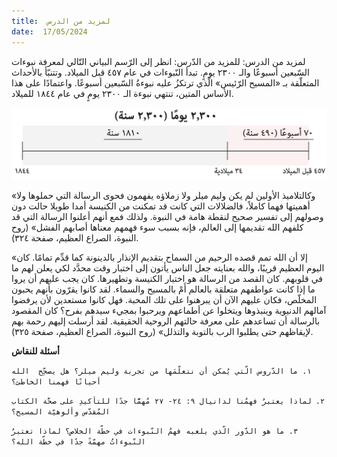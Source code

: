 ```yaml
---
title:  لمزيد من الدرس
date:  17/05/2024
---
```


لمزيد من الدرس: للمزيد من الدّرس: انظر إلى الرّسم البياني التّالي لمعرفة نبوءات السّبعين أسبوعًا والـ ٢٣٠٠ يومٍ. تبدأ النّبوءات في عام ٤٥٧ قبل الميلاد. وتتنبّأ بالأحداث المتعلّقة بـ «المسيح الرّئيس» الّذي ترتكزُ عليه نبوءةُ السّبعين أسبوعًا. واعتمادًا على هذا الأساس المتين، تنتهي نبوءة الـ ٢٣٠٠ يومٍ في عام ١٨٤٤ للميلاد.

![Chart](chart.png)

«وكالتلاميذ الأولين لم يكن وليم ميلر ولا زملاؤه يفهمون فحوى الرسالة التي حملوها ولا أهميتها فهما كاملاً، فالضلالات التي كانت قد تمكنت من الكنيسة أمدا طويلا حالت دون وصولهم إلى تفسير صحيح لنقطة هامة في النبوة. ولذلك فمع أنهم أعلنوا الرسالة التي قد كلفهم الله تقديمها إلى العالم، فإنه بسبب سوء فهمهم معناها أصابهم الفشل» (روح النبوة، الصراع العظيم، صفحة ٣٢٤).

«إلا أن الله تمم قصده الرحيم من السماح بتقديم الإنذار بالدينونة كما قدِّم تمامًا. كان اليوم العظيم قريبًا، والله بعنايته جعل الناس يأتون إلى اختبار وقت محدَّد لكي يعلن لهم ما في قلوبهم. كان القصد من الرسالة هو اختبار الكنيسة وتطهيرها. كان يجب عليهم أن يروا ما إذا كانت عواطفهم متعلقة بالعالم أَمْ بالمسيح والسماء. لقد كانوا يقرّون بأنهم يحبون المخلّص، فكان عليهم الآن أن يبرهنوا على تلك المحبة. فهل كانوا مستعدين لأن يرفضوا آمالهم الدنيوية وينبذوها ويتخلوا عن أطماعهم ويرحبوا بمجيء سيدهم بفرح؟ كان المقصود بالرسالة أن تساعدهم على معرفة حالتهم الروحية الحقيقية. لقد أرسلت إليهم رحمة بهم لإيقاظهم حتى يطلبوا الرب بالتوبة والتذلل» (روح النبوة، الصراع العظيم، صفحة ٣٢٥).

**أسئلة للنقاش**

`١. ما الدّروس الّتي يُمكن أن نتعلّمَها من تجربة وليم ميلر؟ هل يصحِّح  الله أحيانًا فهمنا الخاطئ؟`

`٢. لماذا يعتبرُ فهمُنا لدانيال ٩: ٢٤- ٢٧ مُهمًّا جدًا للتأكيدِ على صحَّة الكتاب المُقدّس وألوهيّة المسيح؟`

`٣. ما هو الدّور الّذي يلعبه فهمُ النّبوءات في خطّة الخلاص؟ لماذا تعتبرُ النّبوءاتُ مهمّةً جدًا في خطّة الله؟`